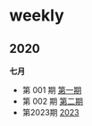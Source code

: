 # weekly

## 2020

**七月**

- 第 001 期	[第一期](docs/week-1.md)
- 第 002 期    [第二期](docs/week-2.md)
- 第2023期 [2023](docs/week-2023.md)
